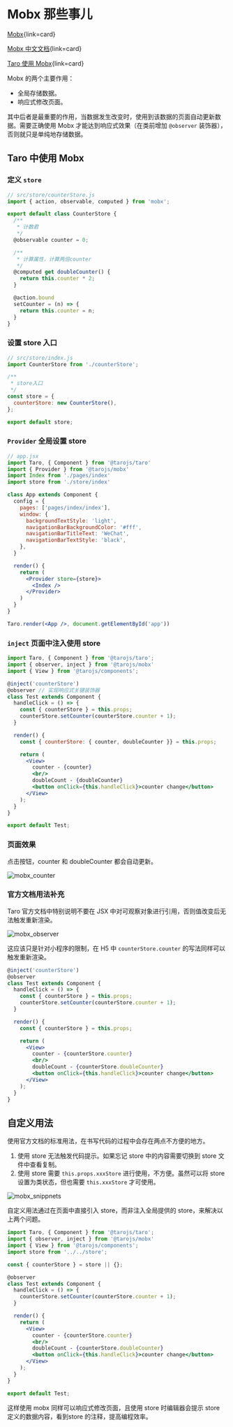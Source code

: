 # Mobx 那些事儿

[Mobx](https://mobx.js.org/README.html){link=card}

[Mobx 中文文档](https://cn.mobx.js.org/){link=card}

[Taro 使用 Mobx](https://docs.taro.zone/en/docs/mobx/){link=card}

Mobx 的两个主要作用：

- 全局存储数据。
- 响应式修改页面。

其中后者是最重要的作用，当数据发生改变时，使用到该数据的页面自动更新数据。需要正确使用 Mobx 才能达到响应式效果（在类前增加 `@observer` 装饰器），否则就只是单纯地存储数据。

## Taro 中使用 Mobx

### 定义 `store`

```js
// src/store/counterStore.js
import { action, observable, computed } from 'mobx';

export default class CounterStore {
  /**
   * 计数君
   */
  @observable counter = 0;

  /**
   * 计算属性，计算两倍counter
   */
  @computed get doubleCounter() {
    return this.counter * 2;
  }

  @action.bound
  setCounter = (n) => {
    return this.counter = n;
  }
}
```

### 设置 store 入口

```js
// src/store/index.js
import CounterStore from './counterStore';

/**
 * store入口
 */
const store = {
  counterStore: new CounterStore(),
};

export default store;
```

### `Provider` 全局设置 store

```jsx
// app.jsx
import Taro, { Component } from '@tarojs/taro'
import { Provider } from '@tarojs/mobx'
import Index from './pages/index'
import store from './store/index'

class App extends Component {
  config = {
    pages: ['pages/index/index'],
    window: {
      backgroundTextStyle: 'light',
      navigationBarBackgroundColor: '#fff',
      navigationBarTitleText: 'WeChat',
      navigationBarTextStyle: 'black',
    },
  }

  render() {
    return (
      <Provider store={store}>
        <Index />
      </Provider>
    )
  }
}

Taro.render(<App />, document.getElementById('app'))
```

### `inject` 页面中注入使用 store

```jsx
import Taro, { Component } from '@tarojs/taro';
import { observer, inject } from '@tarojs/mobx'
import { View } from '@tarojs/components';

@inject('counterStore')
@observer // 实现响应式关键装饰器
class Test extends Component {
  handleClick = () => {
    const { counterStore } = this.props;
    counterStore.setCounter(counterStore.counter + 1);
  }

  render() {
    const { counterStore: { counter, doubleCounter }} = this.props;

    return (
      <View>
        counter - {counter}
        <br/>
        doubleCount - {doubleCounter}
        <button onClick={this.handleClick}>counter change</button>
      </View>
    );
  }
}

export default Test;
```
### 页面效果

点击按钮，counter 和 doubleCounter 都会自动更新。

![mobx_counter](./images/mobx/mobx_counter.png)

### 官方文档用法补充

Taro 官方文档中特别说明不要在 JSX 中对可观察对象进行引用，否则值改变后无法触发重新渲染。

![mobx_observer](./images/mobx/mobx_observer.png)

这应该只是针对小程序的限制，在 H5 中 `counterStore.counter` 的写法同样可以触发重新渲染。

```jsx
@inject('counterStore')
@observer
class Test extends Component {
  handleClick = () => {
    const { counterStore } = this.props;
    counterStore.setCounter(counterStore.counter + 1);
  }

  render() {
    const { counterStore } = this.props;

    return (
      <View>
        counter - {counterStore.counter}
        <br/>
        doubleCount - {counterStore.doubleCounter}
        <button onClick={this.handleClick}>counter change</button>
      </View>
    );
  }
}
```

## 自定义用法

使用官方文档的标准用法，在书写代码的过程中会存在两点不方便的地方。

1. 使用 store 无法触发代码提示。如果忘记 store 中的内容需要切换到 store 文件中查看复制。
2. 使用 store 需要 `this.props.xxxStore` 进行使用，不方便。虽然可以将 store 设置为类状态，但也需要 `this.xxxStore` 才可使用。

![mobx_snippnets](./images/mobx/mobx_snippnets.png)

自定义用法通过在页面中直接引入 store，而非注入全局提供的 store，来解决以上两个问题。

```jsx
import Taro, { Component } from '@tarojs/taro';
import { observer, inject } from '@tarojs/mobx'
import { View } from '@tarojs/components';
import store from '../../store';

const { counterStore } = store || {};

@observer
class Test extends Component {
  handleClick = () => {
    counterStore.setCounter(counterStore.counter + 1);
  }

  render() {
    return (
      <View>
        counter - {counterStore.counter}
        <br/>
        doubleCount - {counterStore.doubleCounter}
        <button onClick={this.handleClick}>counter change</button>
      </View>
    );
  }
}

export default Test;
```

这样使用 mobx 同样可以响应式修改页面，且使用 store 时编辑器会提示 store 定义的数据内容，看到store 的注释，提高编程效率。